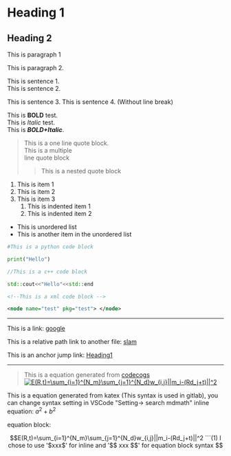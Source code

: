 # Heading 1
## Heading 2
This is paragraph 1

This is paragraph 2.

This is sentence 1.  
This is sentence 2.  

This is sentence 3.
This is sentence 4. (Without line break)

This is **BOLD** test.  
This is *Italic* test.  
This is ***BOLD+Italic***.  

>This is a one line quote block.  
>This is a multiple  
>line quote block  
>>This is a nested quote block

1. This is item 1 
2. This is item 2
3. This is item 3
   1. This is indented item 1
   2. This is indented item 2

- This is unordered list 
- This is another item in the unordered list
  
```python
#This is a python code block

print("Hello")
```

```cpp
//This is a c++ code block

std::cout<<"Hello"<<std::end
```

```xml
<!--This is a xml code block -->

<node name="test" pkg="test"> </node>
```

_________

This is a link: [google](https://www.google.com)

This is a relative path link to another file: [slam](SLAM/Pointcloud&#32;Registration/Comparison&#32;between&#32;NDT&#32;and&#32;ICP.md)

This is an anchor jump link: [Heading1](#heading-1)

_______________

>This is a equation generated from [codecogs](https://www.codecogs.com/latex/eqneditor.php)  
><a href="https://www.codecogs.com/eqnedit.php?latex=\dpi{120}&space;\bg_white&space;E(R,t)=\sum_{i=1}^{N_m}\sum_{j=1}^{N_d}w_{i,j}||m_i-(Rd_j&plus;t)||^2" target="_blank"><img src="https://latex.codecogs.com/png.latex?\dpi{120}&space;\bg_white&space;E(R,t)=\sum_{i=1}^{N_m}\sum_{j=1}^{N_d}w_{i,j}||m_i-(Rd_j&plus;t)||^2" title="E(R,t)=\sum_{i=1}^{N_m}\sum_{j=1}^{N_d}w_{i,j}||m_i-(Rd_j+t)||^2" /></a>


This is a equation generated from katex (This syntax is used in gitlab), you can change syntax setting in VSCode "Setting-> search mdmath"
inline equation: $`a^2 + b^2`$

equation block:
```math
E(R,t)=\sum_{i=1}^{N_m}\sum_{j=1}^{N_d}w_{i,j}||m_i-(Rd_j+t)||^2
```(1)

I chose to use '$xxx$' for inline and '$$ xxx $$' for equation block syntax
